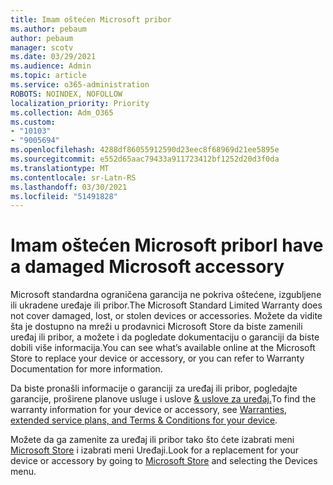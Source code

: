 ```yaml
---
title: Imam oštećen Microsoft pribor
ms.author: pebaum
author: pebaum
manager: scotv
ms.date: 03/29/2021
ms.audience: Admin
ms.topic: article
ms.service: o365-administration
ROBOTS: NOINDEX, NOFOLLOW
localization_priority: Priority
ms.collection: Adm_O365
ms.custom:
- "10103"
- "9005694"
ms.openlocfilehash: 4288df86055912590d23eec8f68969d21ee5895e
ms.sourcegitcommit: e552d65aac79433a911723412bf1252d20d3f0da
ms.translationtype: MT
ms.contentlocale: sr-Latn-RS
ms.lasthandoff: 03/30/2021
ms.locfileid: "51491828"
---
```

# <a name="i-have-a-damaged-microsoft-accessory"></a><span data-ttu-id="e8930-102">Imam oštećen Microsoft pribor</span><span class="sxs-lookup"><span data-stu-id="e8930-102">I have a damaged Microsoft accessory</span></span>

<span data-ttu-id="e8930-103">Microsoft standardna ograničena garancija ne pokriva oštećene, izgubljene ili ukradene uređaje ili pribor.</span><span class="sxs-lookup"><span data-stu-id="e8930-103">The Microsoft Standard Limited Warranty does not cover damaged, lost, or stolen devices or accessories.</span></span> <span data-ttu-id="e8930-104">Možete da vidite šta je dostupno na mreži u prodavnici Microsoft Store da biste zamenili uređaj ili pribor, a možete i da pogledate dokumentaciju o garanciji da biste dobili više informacija.</span><span class="sxs-lookup"><span data-stu-id="e8930-104">You can see what’s available online at the Microsoft Store to replace your device or accessory, or you can refer to Warranty Documentation for more information.</span></span>

<span data-ttu-id="e8930-105">Da biste pronašli informacije o garanciji za uređaj ili pribor, pogledajte garancije, proširene planove usluge i uslove [& uslove za uređaj.](https://support.microsoft.com/topic/warranties-extended-service-plans-and-terms-conditions-for-your-device-eedf7a23-84a7-1a47-480b-0e10503eedf5)</span><span class="sxs-lookup"><span data-stu-id="e8930-105">To find the warranty information for your device or accessory, see [Warranties, extended service plans, and Terms & Conditions for your device](https://support.microsoft.com/topic/warranties-extended-service-plans-and-terms-conditions-for-your-device-eedf7a23-84a7-1a47-480b-0e10503eedf5).</span></span>

<span data-ttu-id="e8930-106">Možete da ga zamenite za uređaj ili pribor tako što ćete izabrati meni [Microsoft Store](https://www.microsoft.com/) i izabrati meni Uređaji.</span><span class="sxs-lookup"><span data-stu-id="e8930-106">Look for a replacement for your device or accessory by going to [Microsoft Store](https://www.microsoft.com/) and selecting the Devices menu.</span></span>